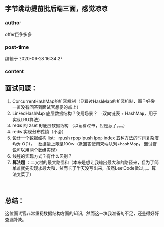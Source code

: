 ## 字节跳动提前批后端三面，感觉凉凉
### author 
offer巨多多多
### post-time 

编辑于  2020-06-28 16:34:27
### content 
<div class="post-topic-des nc-post-content">
 <h2>
  面试问题：
 </h2>
 <div>
  <ol>
   <li>
    ConcurrentHashMap的扩容机制（只看过HashMap的扩容机制，而且好像一直没有回答到面试官想要的点上）
   </li>
   <li>
    LinkedHashMap 底层数据结构？使用场景？ （双向链表 + HashMap，用于实现LRU算法）
    <br/>
   </li>
   <li>
    redis 的 zset 的底层数据结构 （以前看过书，但是忘了。。。）
   </li>
   <li>
    redis 实现分布式锁（不会）
    <br/>
   </li>
   <li>
    设计一个数据结构 list:   rpush rpop lpush lpop index 五种方法的时间复杂度均为 O(1)，   数据量上限是100w（我回答使用双端队列+hashMap， 面试官说可以用两个数组实现）
   </li>
   <li>
    线程的实现方式？有什么区别？
   </li>
   <li>
    <strong>
     算法题
    </strong>
    ：二叉树的最大路径和（本来是想让我输出最大和的路径来，但为了简单点就先实现求最大和，然而卡了半天没写出来，虽然LeetCode做过。。。算法太菜了）
   </li>
  </ol>
  <div>
   <br/>
  </div>
  <div>
   <h2>
    总结：
   </h2>
   <div>
    这位面试官非常重视数据结构方面的知识，然而这一块我准备的不足，还是得好好查漏补缺。
    <br/>
   </div>
  </div>
 </div>
</div>
